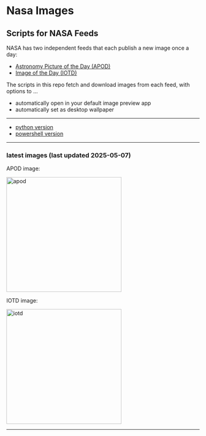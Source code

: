 # Nasa Images

## Scripts for NASA Feeds

NASA has two independent feeds that each publish a new image once a day:

- [Astronomy Picture of the Day (APOD)](https://apod.nasa.gov/apod/)
- [Image of the Day (IOTD)](https://www.nasa.gov/image-of-the-day/)

The scripts in this repo fetch and download images from each feed, with options to ...

- automatically open in your default image preview app
- automatically set as desktop wallpaper

---

- [python version](./python/README.md)
- [powershell version](./powershell/README.md)

---

### latest images (last updated 2025-05-07)

APOD image:

<a href="https://apod.nasa.gov/apod/image/2505/M81M82_CAT_3780.jpg"><img alt="apod" src="https://apod.nasa.gov/apod/image/2505/M81M82_CAT_3780.jpg" height="300" /></a>

IOTD image:

<a href="https://www.nasa.gov/wp-content/uploads/2025/05/pia26352.jpg"><img alt="iotd" src="https://www.nasa.gov/wp-content/uploads/2025/05/pia26352.jpg" height="300" /></a>

---
